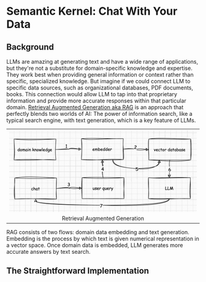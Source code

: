 # Semantic Kernel: Chat With Your Data

## Background
LLMs are amazing at generating text and have a wide range of applications, but they're not a substitute for domain-specific knowledge and expertise. They work best when providing general information or context rather than specific, specialized knowledge. But imagine if we could connect LLM to specific data sources, such as organizational databases, PDF documents, books. This connection would allow LLM to tap into that proprietary information and provide more accurate responses within that particular domain.
[Retrieval Augmented Generation aka RAG](https://en.wikipedia.org/wiki/Large_language_model) is an approach that perfectly blends two worlds of AI: The power of information search, like a typical search engine, with text generation, which is a key feature of LLMs.

<table width="256px">
  <tr>
    <td><img src="/posts/semantic-kernel/diagram_1.png"/></td>
  </tr>
  <tr>
    <td align="center">Retrieval Augmented Generation</td>
  </tr>
</table> 

RAG consists of two flows: domain data embedding and text generation. Embedding is the process by which text is given numerical representation in a vector space. Once domain data is embedded, LLM generates more accurate answers by text search.
 
## The Straightforward Implementation


